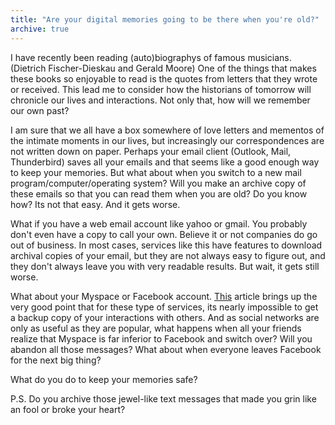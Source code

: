 ```yaml
---
title: "Are your digital memories going to be there when you're old?"
archive: true
---
```


I have recently been reading (auto)biographys of famous musicians. (Dietrich
Fischer-Dieskau and Gerald Moore) One of the things that makes these books so
enjoyable to read is the quotes from letters that they wrote or received. This
lead me to consider how the historians of tomorrow will chronicle our lives and
interactions. Not only that, how will we remember our own past?

I am sure that we all have a box somewhere of love letters and mementos of the
intimate moments in our lives, but increasingly our correspondences are not
written down on paper. Perhaps your email client (Outlook, Mail, Thunderbird)
saves all your emails and that seems like a good enough way to keep your
memories. But what about when you switch to a new mail
program/computer/operating system? Will you make an archive copy of these
emails so that you can read them when you are old? Do you know how? Its not
that easy. And it gets worse.

What if you have a web email account like yahoo or gmail. You probably don't
even have a copy to call your own. Believe it or not companies do go out of
business. In most cases, services like this have features to download archival
copies of your email, but they are not always easy to figure out, and they
don't always leave you with very readable results. But wait, it gets still
worse.

What about your Myspace or Facebook account.
[This](http://www.pcmag.com/article2/0,1759,2243715,00.asp) article brings up
the very good point that for these type of services, its nearly
impossible to get a backup copy of your interactions with others.  And as
social networks are only as useful as they are popular, what happens when all
your friends realize that Myspace is far inferior to Facebook and switch over?
Will you abandon all those messages? What about when everyone leaves Facebook
for the next big thing?

What do you do to keep your memories safe?

P.S. Do you archive those jewel-like text messages that made you grin like an
fool or broke your heart?
